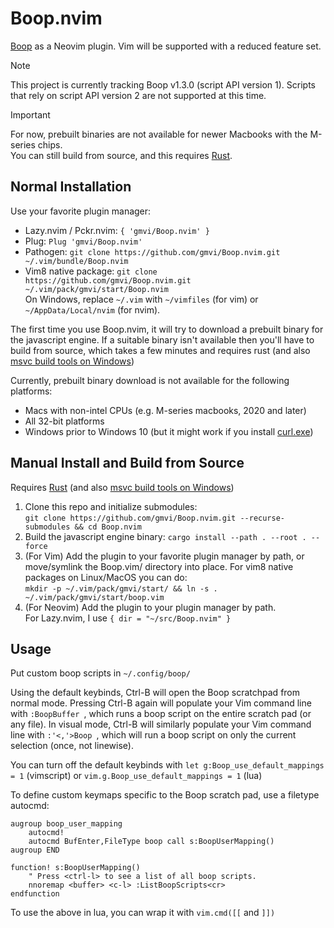 # Boop.nvim
[Boop](https://github.com/IvanMathy/Boop) as a Neovim plugin. Vim will be
supported with a reduced feature set.

> [!Note]
> This project is currently tracking Boop v1.3.0 (script API version 1).
> Scripts that rely on script API version 2 are not supported at this time.

> [!Important]
> For now, prebuilt binaries are not available for newer Macbooks with the M-series chips.  
> You can still build from source, and this requires [Rust](https://www.rust-lang.org/learn/get-started).


## Normal Installation
Use your favorite plugin manager:
* Lazy.nvim / Pckr.nvim:
`{ 'gmvi/Boop.nvim' }`
* Plug: `Plug 'gmvi/Boop.nvim'`
* Pathogen:
`git clone https://github.com/gmvi/Boop.nvim.git ~/.vim/bundle/Boop.nvim`
* Vim8 native package:
`git clone https://github.com/gmvi/Boop.nvim.git ~/.vim/pack/gmvi/start/Boop.nvim`  
On Windows, replace `~/.vim` with `~/vimfiles` (for vim) or `~/AppData/Local/nvim` (for nvim).

The first time you use Boop.nvim, it will try to download a prebuilt binary for
the javascript engine. If a suitable binary isn't available then you'll have to build
from source, which takes a few minutes and requires rust (and also [msvc build
tools on Windows](https://rust-lang.github.io/rustup/installation/windows-msvc.html))

Currently, prebuilt binary download is not available for the following platforms:
* Macs with non-intel CPUs (e.g. M-series macbooks, 2020 and later)
* All 32-bit platforms
* Windows prior to Windows 10 (but it might work if you install
  [curl.exe](https://curl.se/windows/))


## Manual Install and Build from Source
Requires [Rust](https://www.rust-lang.org/learn/get-started) (and also [msvc build
tools on Windows](https://rust-lang.github.io/rustup/installation/windows-msvc.html))

1. Clone this repo and initialize submodules:  
`git clone https://github.com/gmvi/Boop.nvim.git --recurse-submodules && cd Boop.nvim`
3. Build the javascript engine binary: `cargo install --path . --root . --force`
4. (For Vim) Add the plugin to your favorite plugin manager by path, or
   move/symlink the Boop.vim/ directory into place. For vim8 native packages on
   Linux/MacOS you can do:  
   `mkdir -p ~/.vim/pack/gmvi/start/ && ln -s . ~/.vim/pack/gmvi/start/boop.vim`
5. (For Neovim) Add the plugin to your plugin manager by path.  
   For Lazy.nvim, I use `{ dir = "~/src/Boop.nvim" }`


## Usage
Put custom boop scripts in `~/.config/boop/`

Using the default keybinds, Ctrl-B will open the Boop scratchpad from normal
mode. Pressing Ctrl-B again will populate your Vim command line with
`:BoopBuffer `, which runs a boop script on the entire scratch pad (or any
file). In visual mode, Ctrl-B will similarly populate your Vim command line
with `:'<,'>Boop `, which will run a boop script on only the current selection
(once, not linewise).

You can turn off the default keybinds with
`let g:Boop_use_default_mappings = 1` (vimscript) or
`vim.g.Boop_use_default_mappings = 1` (lua)

To define custom keymaps specific to the Boop scratch pad, use a filetype
autocmd:
```vim
augroup boop_user_mapping
    autocmd!
    autocmd BufEnter,FileType boop call s:BoopUserMapping()
augroup END

function! s:BoopUserMapping()
    " Press <ctrl-l> to see a list of all boop scripts.
    nnoremap <buffer> <c-l> :ListBoopScripts<cr>
endfunction
```
To use the above in lua, you can wrap it with `vim.cmd([[` and `]])`
